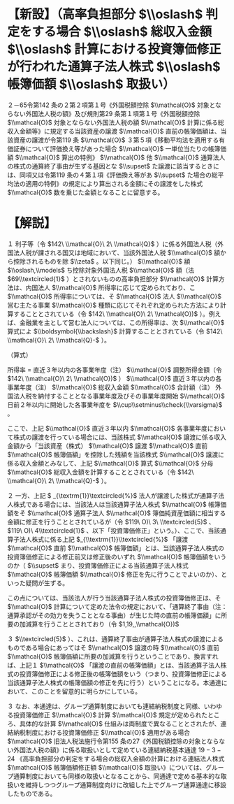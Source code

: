 # 【新設】（高率負担部分 $\\oslash$ 判定をする場合 $\\oslash$ 総収入金額 $\\oslash$ 計算における投資簿価修正が行われた通算子法人株式 $\\oslash$ 帳簿価額 $\\oslash$ 取扱い）

２－65令第142 条の２第２項第１号《外国税額控除 $\\mathcal{O}$ 対象とならない外国法人税の額》及び規則第29 条第１項第１号《外国税額控除 $\\mathcal{O}$ 対象とならない外国法人税の額 $\\mathcal{O}$ 計算に係る総収入金額等》に規定する当該資産の譲渡 $\\mathcal{O}$ 直前の帳簿価額は、当該資産の譲渡が令第119 条 $\\mathcal{O}$ ３第５項《移動平均法を適用する有価証券について評価換え等があった場合 $\\mathcal{O}$ 一単位当たりの帳簿価額 $\\mathcal{O}$ 算出の特例》 $\\mathcal{O}$ 他 $\\mathcal{O}$ 通算法人の株式の通算終了事由が生ずる基因とな $\\supset$ た譲渡に該当するときには、同項又は令第119 条の４第１項《評価換え等があ $\\supset$ た場合の総平均法の適用の特例》の規定により算出される金額にその譲渡をした株式 $\\mathcal{O}$ 数を乗じた金額となることに留意する。

# 【解説】

１ 利子等（令 $142\ \\mathcal{O}\ 2\ \\mathcal{Q}$ ）に係る外国法人税（外国法人税が課される国又は地域において、当該外国法人税 $\\mathcal{O}$ 額から控除されるものを除 $\\zeta$ 。以下同じ。） $\\mathcal{O}$ 額 $\\oslash,\\models$ ち控除対象外国法人税 $\\mathcal{O}$ 額（法 $69\\textcircled{1}$ ）とされないものの高率負担部分 $\\mathcal{O}$ 計算方法は、内国法人 $\\mathcal{O}$ 所得率に応じて定められており、こ $\\mathcal{O}$ 所得率については、そ $\\mathcal{O}$ 法人 $\\mathcal{O}$ 営む主たる事業 $\\mathcal{O}$ 種類に応じてそれぞれ定められた方法により計算することとされている（令 $142\ \\mathcal{O}\ 2\ \\mathcal{O})$ ）。例えば、金融業を主として営む法人については、この所得率は、次 $\\mathcal{O}$ 算式によ $\\boldsymbol{\\backslash}$ 計算することとされている（令 $142\ \\mathcal{O}\ 2\ \\mathcal{Q}-$ ）。

（算式）

所得率 $=$ 直近３年以内の各事業年度（注） $\\mathcal{O}$ 調整所得金額（令 $142\ \\mathcal{O}\ 2\ \\mathcal{O})$ ） $\\mathcal{O}$ 直近３年以内の各事業年度（注） $\\mathcal{O}$ 総収入金額 $\\mathcal{O}$ 合計額（注） 外国法人税を納付することとなる事業年度及びその事業年度開始 $\\mathcal{O}$ 日前２年以内に開始した各事業年度を $\\cup\\setminus\\check{\\varsigma}$ 。

ここで、上記 $\\mathcal{O}$ 直近３年以内 $\\mathcal{O}$ 各事業年度において株式の譲渡を行っている場合には、当該株式 $\\mathcal{O}$ 譲渡に係る収入金額から「当該資産（株式） $\\mathcal{O}$ 譲渡 $\\mathcal{O}$ 直前 $\\mathcal{O}$ 帳簿価額」を控除した残額を当該株式 $\\mathcal{O}$ 譲渡に係る収入金額とみなして、上記 $\\mathcal{O}$ 算式 $\\mathcal{O}$ 分母 $\\mathcal{O}$ 総収入金額を計算することとされている（令 $142\ \\mathcal{O}\ 2\ \\mathcal{Q}-$ ）。

２ 一方、上記 $ _{\\textrm{1}}\\textcircled{%}$ 法人が譲渡した株式が通算子法人株式である場合には、当該法人は当該通算子法人株式 $\\mathcal{O}$ 帳簿価額をそ $\\mathcal{O}$ 通算子法人 $\\mathcal{O}$ 簿価純資産価額に相当する金額に修正を行うこととされているが（令 $119\ O)\ 3\ \\textcircled{5}$ 、 $119\ O)\ 4\\textcircled{1}$ 、以下「投資簿価修正」という。）、ここで、当該通算子法人株式に係る上記 $_{\\textrm{1}}\\textcircled{%}$ 「譲渡 $\\mathcal{O}$ 直前 $\\mathcal{O}$ 帳簿価額」とは、当該通算子法人株式の投資簿価修正による修正前又は修正後のいずれ $\\mathcal{O}$ 帳簿価額をいうのか（ $\\supset$ まり、投資簿価修正による当該通算子法人株式 $\\mathcal{O}$ 帳簿価額 $\\mathcal{O}$ 修正を先に行うことでよいのか）、といった疑問が生ずる。

この点については、当該法人が行う当該通算子法人株式の投資簿価修正は、そ $\\mathcal{O}$ 計算について定めた法令の規定において、「通算終了事由（注：通算承認がその効力を失うこととなる事由）が生じた時の直前の帳簿価額」に所要の加減算を行うこととされており（令 $1,19,,\\mathcal{O})$

３ $\\textcircled{5}$ ）、これは、通算終了事由が通算子法人株式の譲渡によるものである場合にあってはそ $\\mathcal{O}$ 譲渡の時 $\\mathcal{O}$ 直前 $\\mathcal{O}$ 帳簿価額に所要の加減算を行うということであり、換言すれば、上記１ $\\mathcal{O}$ 「譲渡の直前の帳簿価額」とは、当該通算子法人株式の投資簿価修正による修正後の帳簿価額をいう（つまり、投資簿価修正による当該通算子法人株式の帳簿価額の修正を先に行う）ということになる。本通達において、このことを留意的に明らかにしている。

３ なお、本通達は、グループ通算制度においても連結納税制度と同様、いわゆる投資簿価修正 $\\mathcal{O}$ 計算 $\\mathcal{O}$ 規定が定められたところ、具体的な計算 $\\mathcal{O}$ 仕組みは両制度で異なることとされたが、連結納税制度における投資簿価修正 $\\mathcal{O}$ 適用がある場合 $\\mathcal{O}$ 旧法人税法施行令第155 条の27《外国税額控除の対象とならない外国法人税の額》に係る取扱いとして定めている連結納税基本通達 $19-3-24$ 《高率負担部分の判定をする場合の総収入金額の計算における連結法人株式 $\\mathcal{O}$ 帳簿価額修正額 $\\mathcal{O}$ 取扱い》については、グループ通算制度においても同様の取扱いとなることから、同通達で定める基本的な取扱いを維持しつつグループ通算制度向けに改組した上でグループ通算通達に移設したものである。